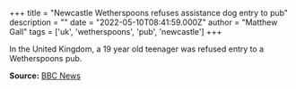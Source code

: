 +++
title = "Newcastle Wetherspoons refuses assistance dog entry to pub"
description = ""
date = "2022-05-10T08:41:59.000Z"
author = "Matthew Gall"
tags = ['uk', 'wetherspoons', 'pub', 'newcastle']
+++

In the United Kingdom, a 19 year old teenager was refused entry to a Wetherspoons pub.

**Source:** [BBC News](https://www.bbc.co.uk/news/uk-england-tyne-61384477)
